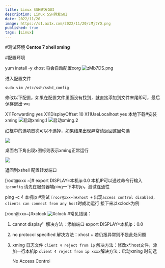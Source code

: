 ```yaml
---
title: Linux SSH转发GUI
description: Linux SSH转发GUI
date: 2022/11/20
image: https://s1.ax1x.com/2022/11/20/zMjtYQ.png
published: true
tags: [Linux]
---
```


#测试环境
**Centos 7 xhell xming**

<!--more-->

#配置环境

yum install -y xhost
将会自动配置xorg
<a><img src="https://s1.ax1x.com/2022/11/20/zMb7DS.md.png" alt="zMb7DS.png" border="0" /></a>

进入配置文件

`sudo vim /etc/ssh/sshd_config`

修改以下配置，如果在配置文件里面没有找到，就直接添加到文件末尾即可，最后保存退出:wq

X11Forwarding yes
X11DisplayOffset 10
X11UseLocalhost yes
本地下载#安装xming
![启动xming.1](https://s1.ax1x.com/2022/11/20/zMO7DK.md.png)
![启动xming.2](https://s1.ax1x.com/2022/11/20/zMX8PJ.md.png)

红框中的选项首次可以不选择，如果结果出现异常请返回这里勾选

![](https://s1.ax1x.com/2022/11/20/zMX154.md.png)

桌面右下角出现x图标则表示xming正常运行

![](https://s1.ax1x.com/2022/11/20/zMjpW9.png)

返回到xshell
配置转发端口

[root@xxx ~]# export DISPLAY=本机ip:0.0
本机IP可以通过命令行输入`ipconfig`
请先在服务器端ping一下本机ip，测试连通性

ping -c 4 本机ip #测试
`[roor@xxx~]#xhost +`
出现`access control disabled, clients can connect from any host`时成功运行
接下来以xclock为例

[roor@xxx~]#xclock
![Xclock](https://s1.ax1x.com/2022/11/20/zMjtYQ.png) #常见错误：

1. cannot display''
   解决方法：添加端口 export DISPLAY=本机ip：0.0
2. no protocol specified
   解决方法：xhost + 若仍报异常则不是此处问题
3. xming 日志文件
   `client 4 reject from ip` 解决方法：修改x\*.host文件，添加一行本机ip
   `client 4 reject from ip xxxx`解决方法：启动xming 时勾选

   No Access Control
